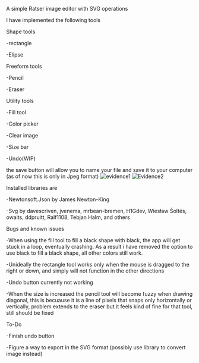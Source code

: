 A simple Ratser image editor with SVG operations

I have implemented the following tools

Shape tools

-rectangle

-Elipse


Freeform tools

-Pencil

-Eraser


Utility tools

-Fill tool

-Color picker

-Clear image

-Size bar

-Undo(WIP)


the save button will allow you to name your file and save it to your computer (as of now this is only in Jpeg format)
![evidence1](https://user-images.githubusercontent.com/67929377/233766991-58f721ea-4036-40d5-b44e-aa938082d009.JPG)
![Evidence2](https://user-images.githubusercontent.com/67929377/233767010-70ab0dbf-3e07-47d9-9212-f4185427eecb.JPG)

Installed libraries are

-Newtonsoft.Json by James Newton-King

-Svg by davescriven, jvenema, mrbean-bremen, H1Gdev, Wiesław Šoltés, owaits, ddpruitt, Ralf1108, Tebjan Halm, and others


Bugs and known issues

-When using the fill tool to fill a black shape with black, the app will get stuck in a loop, eventually crashing. As a
  result i have removed the option to use black to fill a black shape, all other colors still work.
  
-Unideally the rectangle tool works only when the mouse is dragged to the right or down, and simply will not function
  in the other directions
  
-Undo button currently not working

-When the size is increased the pencil tool will become fuzzy when drawing diagonal, this is becuause it is a line of pixels
  that snaps only horizontally or vertically, problem extends to the eraser but it feels kind of fine for that tool, 
  still should be fixed
  

To-Do

-Finish undo button

-Figure a way to export in the SVG format (possibly use library to convert image instead)
